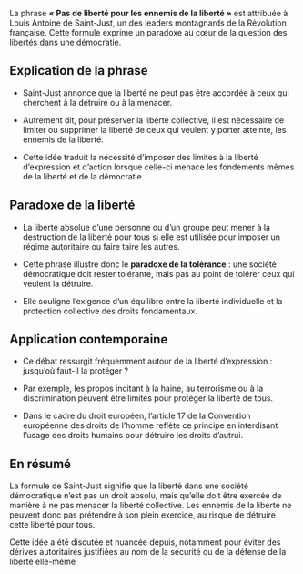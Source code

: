 La phrase **« Pas de liberté pour les ennemis de la liberté »** est attribuée à Louis Antoine de Saint-Just, un des leaders montagnards de la Révolution française. Cette formule exprime un paradoxe au cœur de la question des libertés dans une démocratie.

## Explication de la phrase

- Saint-Just annonce que la liberté ne peut pas être accordée à ceux qui cherchent à la détruire ou à la menacer.
    
- Autrement dit, pour préserver la liberté collective, il est nécessaire de limiter ou supprimer la liberté de ceux qui veulent y porter atteinte, les ennemis de la liberté.
    
- Cette idée traduit la nécessité d’imposer des limites à la liberté d’expression et d’action lorsque celle-ci menace les fondements mêmes de la liberté et de la démocratie.
    

## Paradoxe de la liberté

- La liberté absolue d’une personne ou d’un groupe peut mener à la destruction de la liberté pour tous si elle est utilisée pour imposer un régime autoritaire ou faire taire les autres.
    
- Cette phrase illustre donc le **paradoxe de la tolérance** : une société démocratique doit rester tolérante, mais pas au point de tolérer ceux qui veulent la détruire.
    
- Elle souligne l’exigence d’un équilibre entre la liberté individuelle et la protection collective des droits fondamentaux.
    

## Application contemporaine

- Ce débat ressurgit fréquemment autour de la liberté d’expression : jusqu’où faut-il la protéger ?
    
- Par exemple, les propos incitant à la haine, au terrorisme ou à la discrimination peuvent être limités pour protéger la liberté de tous.
    
- Dans le cadre du droit européen, l’article 17 de la Convention européenne des droits de l’homme reflète ce principe en interdisant l’usage des droits humains pour détruire les droits d’autrui.
    

## En résumé

La formule de Saint-Just signifie que la liberté dans une société démocratique n’est pas un droit absolu, mais qu’elle doit être exercée de manière à ne pas menacer la liberté collective. Les ennemis de la liberté ne peuvent donc pas prétendre à son plein exercice, au risque de détruire cette liberté pour tous.

Cette idée a été discutée et nuancée depuis, notamment pour éviter des dérives autoritaires justifiées au nom de la sécurité ou de la défense de la liberté elle-même